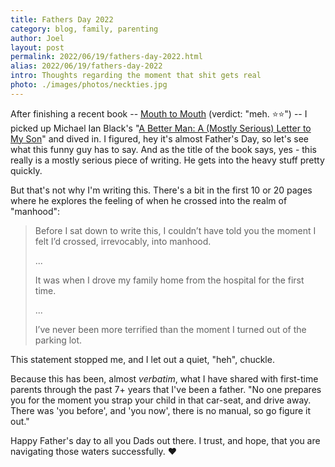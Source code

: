```yaml
---
title: Fathers Day 2022
category: blog, family, parenting
author: Joel
layout: post
permalink: 2022/06/19/fathers-day-2022.html
alias: 2022/06/19/fathers-day-2022
intro: Thoughts regarding the moment that shit gets real
photo: ./images/photos/neckties.jpg
---
```


After finishing a recent book -- [Mouth to Mouth](https://www.amazon.com/Mouth-Novel-Antoine-Wilson-ebook/dp/B0984QR6JH/ref=sr_1_1) (verdict: "meh. ⭐⭐") -- I picked up
Michael Ian Black's "[A Better Man: A (Mostly Serious) Letter to My Son](https://www.amazon.com/Better-Man-Letter-My-Son/dp/1616209119)" and dived in. I figured, hey it's
almost Father's Day, so let's see what this funny guy has to say. And as the title of the book says, yes - this really is a mostly serious piece of writing. He gets
into the heavy stuff pretty quickly.

But that's not why I'm writing this. There's a bit in the first 10 or 20 pages where he explores the feeling of when he crossed into the realm of "manhood":

> Before I sat down to write this, I couldn’t have told you the moment I felt I’d crossed, irrevocably, into manhood.
>
> ...
>
> It was when I drove my family home from the hospital for the first time.
>
> ...
>
> I’ve never been more terrified than the moment I turned out of the parking lot.

This statement stopped me, and I let out a quiet, "heh", chuckle.

Because this has been, almost _verbatim_, what I have shared with first-time
parents through the past 7+ years that I've been a father. "No one prepares you for
the moment you strap your child in that car-seat, and drive away. There was
'you before', and 'you now', there is no manual, so go figure it out."

Happy Father's day to all you Dads out there. I trust, and hope, that you are
navigating those waters successfully. ❤️
